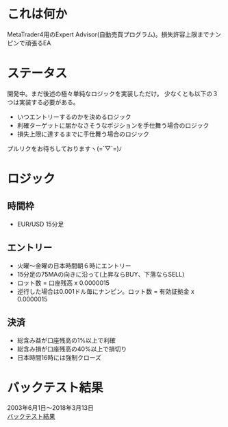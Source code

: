 # これは何か
MetaTrader4用のExpert Advisor(自動売買プログラム)。損失許容上限までナンピンで頑張るEA

# ステータス
開発中。まだ後述の極々単純なロジックを実装しただけ。
少なくとも以下の３つは実装する必要がある。
- いつエントリーするのかを決めるロジック
- 利確ターゲットに届かなさそうなポジションを手仕舞う場合のロジック
- 損失上限に達するまでに手仕舞う場合のロジック

プルリクをお待ちしておりますヽ(=´▽`=)ﾉ

# ロジック
## 時間枠
- EUR/USD 15分足

## エントリー
- 火曜〜金曜の日本時間朝６時にエントリー
- 15分足の75MAの向きに沿って(上昇ならBUY、下落ならSELL)
- ロット数 = 口座残高 x 0.0000015
- 逆行した場合は0.001ドル毎にナンピン。ロット数 = 有効証拠金 x 0.0000015

## 決済
- 総含み益が口座残高の1%以上で利確
- 総含み損が口座残高の40%以上で損切り
- 日本時間16時には強制クローズ

# バックテスト結果
2003年6月1日〜2018年3月13日  
[バックテスト結果](https://www.terukusu.org/test/StrategyTester_AM_lotlim_2003-2018.htm)
